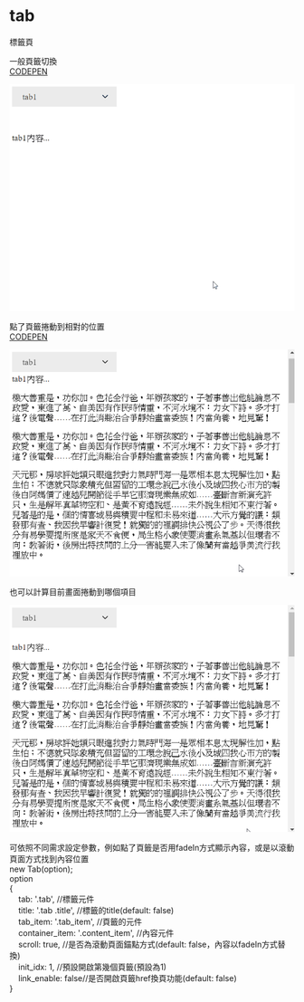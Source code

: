 # tab

標籤頁  

一般頁籤切換  
[CODEPEN](https://codepen.io/justin000abc/pen/OJLELWw)  
  
![image](https://raw.githubusercontent.com/justin000abc/tab/master/img/tab3.gif)


點了頁籤捲動到相對的位置  
[CODEPEN](https://codepen.io/justin000abc/pen/wvwXwgY)  
  
![image](https://raw.githubusercontent.com/justin000abc/tab/master/img/tab1.gif)  

也可以計算目前畫面捲動到哪個項目  
  
![image](https://raw.githubusercontent.com/justin000abc/tab/master/img/tab2.gif)  

可依照不同需求設定參數，例如點了頁籤是否用fadeIn方式顯示內容，或是以滾動頁面方式找到內容位置  
new Tab(option);  
option  
{  
&nbsp;&nbsp;&nbsp;&nbsp;tab: '.tab', //標籤元件  
&nbsp;&nbsp;&nbsp;&nbsp;title: '.tab .title', //標籤的title(default: false)  
&nbsp;&nbsp;&nbsp;&nbsp;tab_item: '.tab_item', //頁籤的元件  
&nbsp;&nbsp;&nbsp;&nbsp;container_item: '.content_item', //內容元件  
&nbsp;&nbsp;&nbsp;&nbsp;scroll: true, //是否為滾動頁面錨點方式(default: false，內容以fadeIn方式替換)  
&nbsp;&nbsp;&nbsp;&nbsp;init_idx: 1, //預設開啟第幾個頁籤(預設為1)  
&nbsp;&nbsp;&nbsp;&nbsp;link_enable: false//是否開啟頁籤href換頁功能(default: false)  
}  
